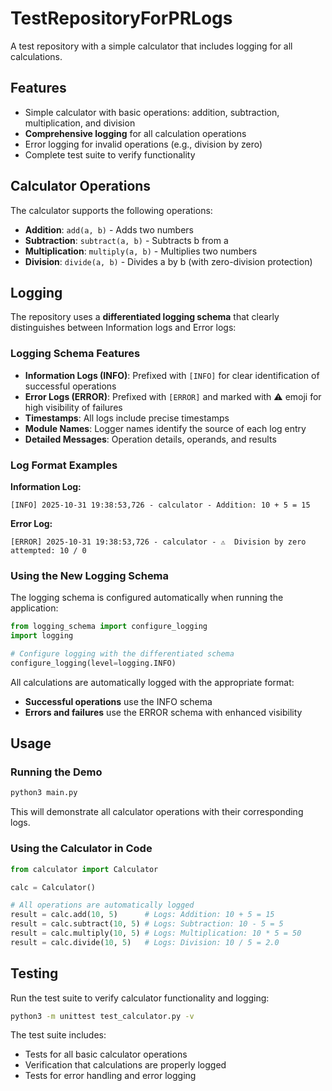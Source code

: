 # TestRepositoryForPRLogs
A test repository with a simple calculator that includes logging for all calculations.

## Features

- Simple calculator with basic operations: addition, subtraction, multiplication, and division
- **Comprehensive logging** for all calculation operations
- Error logging for invalid operations (e.g., division by zero)
- Complete test suite to verify functionality

## Calculator Operations

The calculator supports the following operations:
- **Addition**: `add(a, b)` - Adds two numbers
- **Subtraction**: `subtract(a, b)` - Subtracts b from a
- **Multiplication**: `multiply(a, b)` - Multiplies two numbers
- **Division**: `divide(a, b)` - Divides a by b (with zero-division protection)

## Logging

The repository uses a **differentiated logging schema** that clearly distinguishes between Information logs and Error logs:

### Logging Schema Features

- **Information Logs (INFO)**: Prefixed with `[INFO]` for clear identification of successful operations
- **Error Logs (ERROR)**: Prefixed with `[ERROR]` and marked with ⚠️ emoji for high visibility of failures
- **Timestamps**: All logs include precise timestamps
- **Module Names**: Logger names identify the source of each log entry
- **Detailed Messages**: Operation details, operands, and results

### Log Format Examples

**Information Log:**
```
[INFO] 2025-10-31 19:38:53,726 - calculator - Addition: 10 + 5 = 15
```

**Error Log:**
```
[ERROR] 2025-10-31 19:38:53,726 - calculator - ⚠️  Division by zero attempted: 10 / 0
```

### Using the New Logging Schema

The logging schema is configured automatically when running the application:

```python
from logging_schema import configure_logging
import logging

# Configure logging with the differentiated schema
configure_logging(level=logging.INFO)
```

All calculations are automatically logged with the appropriate format:
- **Successful operations** use the INFO schema
- **Errors and failures** use the ERROR schema with enhanced visibility

## Usage

### Running the Demo

```bash
python3 main.py
```

This will demonstrate all calculator operations with their corresponding logs.

### Using the Calculator in Code

```python
from calculator import Calculator

calc = Calculator()

# All operations are automatically logged
result = calc.add(10, 5)      # Logs: Addition: 10 + 5 = 15
result = calc.subtract(10, 5) # Logs: Subtraction: 10 - 5 = 5
result = calc.multiply(10, 5) # Logs: Multiplication: 10 * 5 = 50
result = calc.divide(10, 5)   # Logs: Division: 10 / 5 = 2.0
```

## Testing

Run the test suite to verify calculator functionality and logging:

```bash
python3 -m unittest test_calculator.py -v
```

The test suite includes:
- Tests for all basic calculator operations
- Verification that calculations are properly logged
- Tests for error handling and error logging

